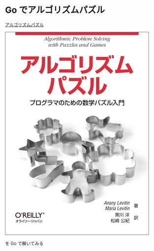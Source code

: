 # Go でアルゴリズムパズル

[アルゴリズムパズル](https://www.oreilly.co.jp/books/9784873116693/)

![アルゴリズムパズル](picture_large978-4-87311-669-3.jpeg)

を Go で解いてみる

